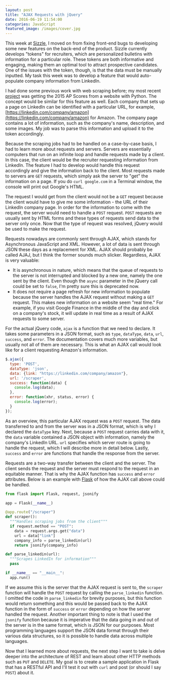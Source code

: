 ```yaml
---
layout: post
title: "AJAX Requests with jQuery"
date: 2016-06-19 11:54:00
categories: JavaScript
featured_image: /images/cover.jpg
---
```


This week at [Sizzle](http://gosizzle.io), I moved on from fixing front-end bugs to developing some new features on the back-end of the product. Sizzle currently develops "tokens" for recruiters, which are personalized bulletins with information for a particular role. These tokens are both informative and engaging, making them an optimal tool to attract prospective candidates. One of the issues with the token, though, is that the data must be manually inputted. My task this week was to develop a feature that would auto-populate company information from LinkedIn.

I had done some previous work with web scraping before; my most recent [project](https://github.com/shreydesai/ap-scores) was getting the 2015 AP Scores from a website with Python. The concept would be similar for this feature as well. Each company that sets up a page on LinkedIn can be identified with a particular URL, for example, [https://linkedin.com/company/amazon](https://linkedin.com/company/amazon) for Amazon. The company page contains a lot of information, such as the company's name, description, and some images. My job was to parse this information and upload it to the token accordingly.

Because the scraping jobs had to be handled on a case-by-case basis, I had to learn more about requests and servers. Servers are essentially computers that run on an infinite loop and handle requests made by a client. In this case, the client would be the recruiter requesting information from LinkedIn. The feature I had to develop would handle this request accordingly and give the information back to the client. Most requests made to servers are `GET` requests, which simply ask the server to "get" the information on a page. If you do `curl google.com` in a Terminal window, the console will print out Google's HTML.

The request I would get from the client would not be a `GET` request because the client would have to give me some information - the URL of their LinkedIn company page. In order for the information to come with the request, the server would need to handle a `POST` request. `POST` requests are usually sent by HTML forms and these types of requests send data to the server only once. Now that the type of request was resolved, jQuery would be used to make the request.

Requests nowadays are commonly sent through AJAX, which stands for Asynchronous JavaScript and XML. However, a lot of data is sent through JSON these days as a replacement for XML. AJAX should probably be called AJAJ, but I think the former sounds much slicker. Regardless, AJAX is very valuable:
- It is asynchronous in nature, which means that the queue of requests to the server is not interrupted and blocked by a new one, namely the one sent by the client. Even though the `async` parameter in the jQuery call could be set to `false`, I'm pretty sure this is deprecated now.
- It does not require a page refresh for new information to populate because the server handles the AJAX request without making a `GET` request. This makes new information on a website seem "real time." For example, if you visit Google Finance in the middle of the day and click on a company's stock, it will update in real time as a result of AJAX requests to some server.

For the actual jQuery code, `ajax` is a function that we need to declare. It takes some parameters in a JSON format, such as `type`, `dataType`, `data`, `url`, `success`, and `error`. The documentation covers much more variables, but usually not all of them are necessary. This is what an AJAX call would look like for a client requesting Amazon's information.

```javascript
$.ajax({
  type: 'POST',
  dataType: 'json',
  data: {link: "https://linkedin.com/company/amazon"},
  url: '/scraper',
  success: function(data) {
    console.log(data);
  },
  error: function(xhr, status, error) {
    console.log(error);
  }
});
```

As an overview, this particular AJAX request was a `POST` request. The data transferred to and from the server was in a JSON format, which is why I declared the `dataType` key. Next, because a `POST` request carries data with it, the `data` variable contained a JSON object with information, namely the company's LinkedIn URL. `url` specifies which server route is going to handle the request, which I will describe more in detail below. Lastly, `success` and `error` are functions that handle the response from the server.

Requests are a two-way transfer between the client and the server. The client sends the request and the server must respond to the request in an equitable manner. That is why the AJAX function has `success` and `error` attributes. Below is an example with [Flask](flask.pocoo.org) of how the AJAX call above could be handled.

```python
from flask import Flask, request, jsonify

app = Flask(__name__)

@app.route("/scraper")
def scraper():
  """Handles scraping jobs from the client"""
  if request.method == "POST":
    data = request.args.get("data")
    url = data["link"]
    company_info = parse_linkedin(url)
    return jsonify(company_info)

def parse_linkedin(url):
  """Scrapes LinkedIn for information"""
  pass

if __name__ == "__main__":
  app.run()
```

If we assume this is the server that the AJAX request is sent to, the `scraper` function will handle the `POST` request by calling the `parse_linkedin` function. I omitted the code in `parse_linkedin` for brevity purposes, but this function would return something and this would be passed back to the AJAX function in the form of `success` or `error` depending on how the server handled the request. Another important thing to note is that I used the `jsonify` function because it is imperative that the data going in and out of the server is in the same format, which is JSON for our purposes. Most programming languages support the JSON data format through their various data structures, so it is possible to handle data across multiple languages.

Now that I learned more about requests, the next step I want to take is delve deeper into the architecture of REST and learn about other HTTP methods such as   `PUT` and `DELETE`. My goal is to create a sample application in Flask that has a RESTful API and I'll test it out with `curl` and post (or should I say `POST`) about it.
